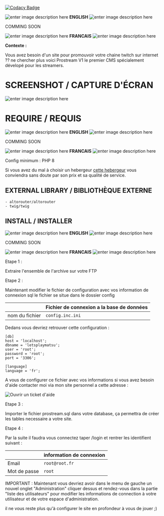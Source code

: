 

[![Codacy Badge](https://app.codacy.com/project/badge/Grade/6c8f31463d8248a7b50e4af778ad2cfd)](https://www.codacy.com/gh/toto93330/letsplaymatsu/dashboard?utm_source=github.com&amp;utm_medium=referral&amp;utm_content=toto93330/letsplaymatsu&amp;utm_campaign=Badge_Grade)

![enter image description here](https://icons.iconarchive.com/icons/osiris/world-flags/16/00-cctld-ac-icon.png)  **ENGLISH** ![enter image description here](https://icons.iconarchive.com/icons/osiris/world-flags/16/00-cctld-ac-icon.png)


COMMING SOON

![enter image description here](https://icons.iconarchive.com/icons/osiris/world-flags/16/00-cctld-fx-icon.png) **FRANCAIS** ![enter image description here](https://icons.iconarchive.com/icons/osiris/world-flags/16/00-cctld-fx-icon.png)

**Contexte :**

Vous avez besoin d'un site pour promouvoir votre chaine twitch sur internet ?? ne chercher plus voici Prostream V1 le premier CMS spécialement dévelopé pour les streamers.

# SCREENSHOT  / CAPTURE D'ÉCRAN

![enter image description here](https://i.ibb.co/ZNYFNp1/PROSTREAM.jpg)

# REQUIRE  / REQUIS
![enter image description here](https://icons.iconarchive.com/icons/osiris/world-flags/16/00-cctld-ac-icon.png)  **ENGLISH** ![enter image description here](https://icons.iconarchive.com/icons/osiris/world-flags/16/00-cctld-ac-icon.png)


COMMING SOON


![enter image description here](https://icons.iconarchive.com/icons/osiris/world-flags/16/00-cctld-fx-icon.png) **FRANCAIS** ![enter image description here](https://icons.iconarchive.com/icons/osiris/world-flags/16/00-cctld-fx-icon.png)

Config minimum :
    PHP 8
    
Si vous avez du mal à choisir un hebergeur [cette hebergeur](https://www.lws.fr/hebergement-cpanel.php?refa=716978194&refsta=999) vous conviendra sans doute par son prix et sa qualité de service. 

## EXTERNAL LIBRARY / BIBLIOTHÈQUE EXTERNE

    - altorouter/altorouter
    - twig/twig

## INSTALL / INSTALLER

![enter image description here](https://icons.iconarchive.com/icons/osiris/world-flags/16/00-cctld-ac-icon.png)  **ENGLISH** ![enter image description here](https://icons.iconarchive.com/icons/osiris/world-flags/16/00-cctld-ac-icon.png)


COMMING SOON


![enter image description here](https://icons.iconarchive.com/icons/osiris/world-flags/16/00-cctld-fx-icon.png) **FRANCAIS** ![enter image description here](https://icons.iconarchive.com/icons/osiris/world-flags/16/00-cctld-fx-icon.png)

Etape 1 :

Extraire l'ensemble de l'archive sur votre FTP

Etape 2 :

Maintenant modifier le fichier de configuration avec vos information de connexion sql le fichier se situe dans le dossier config

|                |Fichier de connexion a la base de données                         |
|----------------|-------------------------------|
|nom du fichier|`config.inc.ini`            |

Dedans vous devriez retrouver cette configuration :


```
[db]
host = 'localhost';
dbname = 'letsplaymatsu';
user = 'root';
password = 'root';
port = '3306';

[language]
language = 'fr';
```

A vous de configurer ce fichier avec vos informations si vous avez besoin d'aide contacter moi via mon site personnel a cette adresse :

![Ouvrir un ticket d'aide](https://anthonyalves.fr)

Etape 3 :

Importer le fichier prostream.sql dans votre database, ça permettra de créer les tables necessaire a votre site.

Etape 4 :

Par la suite il faudra vous connectez taper /login et rentrer les identifient suivant :

|                |information de connexion                       |
|----------------|-------------------------------|
|Email|`root@root.fr`            |
|Mot de passe|`root`            |

IMPORTANT :
Maintenant vous devriez avoir dans le menu de gauche un nouvel onglet "Administration" cliquer dessus et rendez-vous dans la partie "liste des utilisateurs" pour modifier les informations de connection à votre utilisateur et de votre espace d'administration.

il ne vous reste plus qu'à configurer le site en profondeur à vous de jouer ;)








